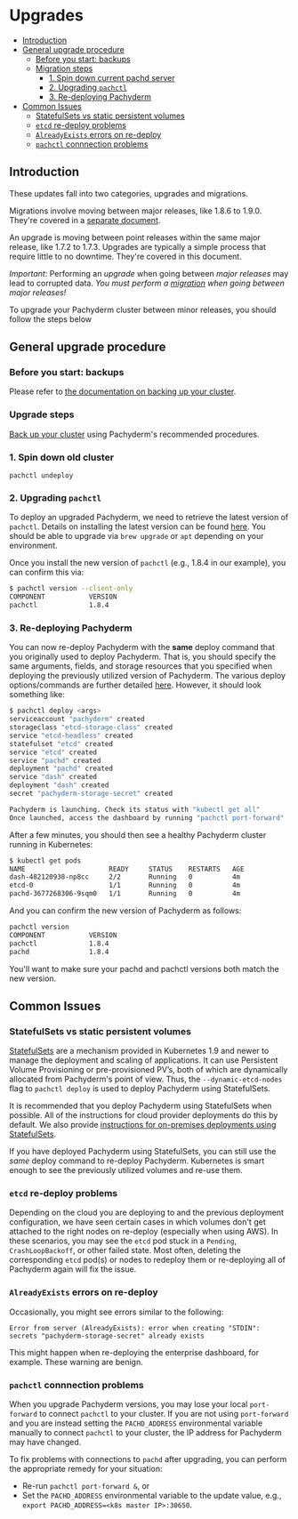 # Upgrades

- [Introduction](#introduction)
- [General upgrade procedure](#general-upgrade-procedure)
  - [Before you start: backups](#before-you-start-backups)
  - [Migration steps](#migration-steps)
    - [1. Spin down current pachd server](#spin-down-old-cluster)
    - [2. Upgrading `pachctl`](#upgrading-pachctl)
    - [3. Re-deploying Pachyderm](#re-deploying-pachyderm)
- [Common Issues](#common-issues)
  - [StatefulSets vs static persistent volumes](#statefulsets-vs-static-persistent-volumes)
  - [`etcd` re-deploy problems](#etcd-re-deploy-problems)
  - [`AlreadyExists` errors on re-deploy](#alreadyexists-errors-on-re-deploy)
  - [`pachctl` connnection problems](#pachctl-connnection-problems)
  

## Introduction

These updates fall into two categories, upgrades and migrations.

Migrations involve moving between major releases, 
like 1.8.6 to 1.9.0.
They're covered in a [separate document](./migrations.html).

An upgrade is moving between point releases within the same major release, 
like 1.7.2 to 1.7.3.
Upgrades are typically a simple process that require little to no downtime.
They're covered in this document.

*Important*: Performing an _upgrade_ when going between _major releases_ may lead to corrupted data. 
*You must perform a [migration](./migrations.html) when going between major releases!*

To upgrade your Pachyderm cluster between minor releases, you should follow the steps below

## General upgrade procedure

### Before you start: backups

Please refer to [the documentation on backing up your cluster](./backup_restore.html#general-backup-procedure).

### Upgrade steps

[Back up your cluster](./backups.md) using Pachyderm's recommended procedures.

### 1. Spin down old cluster

```
pachctl undeploy
```

### 2. Upgrading `pachctl`

To deploy an upgraded Pachyderm, we need to retrieve the latest version of `pachctl`.
Details on installing the latest version can be found [here](http://pachyderm.readthedocs.io/en/latest/getting_started/local_installation.html#pachctl). 
You should be able to upgrade via `brew upgrade` or `apt` depending on your environment.

Once you install the new version of `pachctl` (e.g., 1.8.4 in our example),
you can confirm this via:

```sh
$ pachctl version --client-only
COMPONENT           VERSION
pachctl             1.8.4
```

### 3. Re-deploying Pachyderm

You can now re-deploy Pachyderm with the **same** deploy command that you originally used to deploy Pachyderm.
That is,
you should specify the same arguments, fields, and storage resources that you specified when deploying the previously utilized version of Pachyderm. 
The various deploy options/commands are further detailed [here](deploy_intro.html). 
However, it should look something like:

```sh
$ pachctl deploy <args>
serviceaccount "pachyderm" created
storageclass "etcd-storage-class" created
service "etcd-headless" created
statefulset "etcd" created
service "etcd" created
service "pachd" created
deployment "pachd" created
service "dash" created
deployment "dash" created
secret "pachyderm-storage-secret" created

Pachyderm is launching. Check its status with "kubectl get all"
Once launched, access the dashboard by running "pachctl port-forward"
```

After a few minutes, you should then see a healthy Pachyderm cluster running in Kubernetes:

```sh
$ kubectl get pods
NAME                     READY     STATUS    RESTARTS   AGE
dash-482120938-np8cc     2/2       Running   0          4m
etcd-0                   1/1       Running   0          4m
pachd-3677268306-9sqm0   1/1       Running   0          4m
```

And you can confirm the new version of Pachyderm as follows:

```sh
pachctl version
COMPONENT           VERSION
pachctl             1.8.4
pachd               1.8.4
```

You'll want to make sure your pachd and pachctl versions both match the new version.

## Common Issues

### StatefulSets vs static persistent volumes

[StatefulSets](https://kubernetes.io/docs/concepts/workloads/controllers/statefulset/) are a mechanism provided in Kubernetes 1.9 and newer to manage the deployment and scaling of applications. 
It can use Persistent Volume Provisioning or pre-provisioned PV’s,
both of which are dynamically allocated from Pachyderm's point of view.
Thus, the `--dynamic-etcd-nodes` flag to `pachctl deploy` is used to deploy Pachyderm using StatefulSets.

It is recommended that you deploy Pachyderm using StatefulSets when possible. 
All of the instructions for cloud provider deployments do this by default.
We also provide [instructions for on-premises deployments using StatefulSets](http://docs.pachyderm.io/en/latest/deployment/on_premises.html#statefulsets).

If you have deployed Pachyderm using StatefulSets, 
you can still use the *same* deploy command to re-deploy Pachyderm. 
Kubernetes is smart enough to see the previously utilized volumes and re-use them.

### `etcd` re-deploy problems

Depending on the cloud you are deploying to and the previous deployment configuration, 
we have seen certain cases in which volumes don't get attached to the right nodes on re-deploy (especially when using AWS). 
In these scenarios, you may see the `etcd` pod stuck in a `Pending`, `CrashLoopBackoff`, or other failed state. 
Most often, deleting the corresponding `etcd` pod(s) or nodes to redeploy them 
or re-deploying all of Pachyderm again will fix the issue. 

### `AlreadyExists` errors on re-deploy

Occasionally, you might see errors similar to the following:

```
Error from server (AlreadyExists): error when creating "STDIN": secrets "pachyderm-storage-secret" already exists
```

This might happen when re-deploying the enterprise dashboard, for example. These warning are benign.

### `pachctl` connnection problems

When you upgrade Pachyderm versions, you may lose your local `port-forward` to connect `pachctl` to your cluster. 
If you are not using `port-forward` 
and you are instead setting the `PACHD_ADDRESS` environmental variable manually to connect `pachctl` to your cluster, 
the IP address for Pachyderm may have changed. 

To fix problems with connections to `pachd` after upgrading, you can perform the appropriate remedy for your situation:

- Re-run `pachctl port-forward &`, or
- Set the `PACHD_ADDRESS` environmental variable to the update value, e.g., `export PACHD_ADDRESS=<k8s master IP>:30650`.









